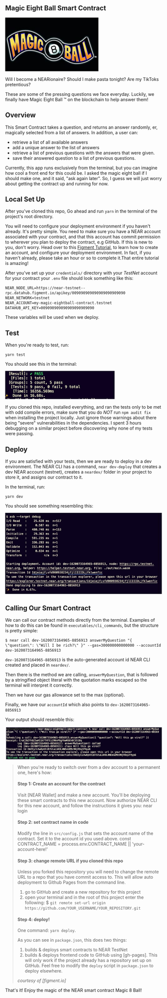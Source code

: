 Magic Eight Ball Smart Contract
-------------------------------

![Magic Eight Ball Logo](assets/Magic-8-Ball-Logo-1-300x172.jpeg)

Will I become a NEARionaire? 
Should I make pasta tonight?
Are my TikToks pretentious?

These are some of the pressing questions we face everyday. Luckily, we finally have Magic Eight Ball &trade; on the blockchain to help answer them!


Overview
--------

This Smart Contract takes a question, and returns an answer randomly, er, magically selected from a list of answers.
In addition, a user can:
* retrieve a list of all available answers
* add a unique answer to the list of answers
* retrieve a list of previous questions with the answers that were given.
* save their answered question to a list of previous questions.

Currently, this app runs exclusively from the terminal, but you can imagine how cool a front end for this could be. I asked the magic eight ball if I should make one, and it said, "ask again later". So, I guess we will just worry about getting the contract up and running for now.


Local Set Up
------------

After you've cloned this repo, Go ahead and run `yarn` in the terminal of the project's root directory.

You will need to configure your deployment environment if you haven't already. It's pretty simple. You need to make sure you have a NEAR account associated with your contract, and that this account has commit permission to wherever you plan to deploy the contract, e.g GitHub. If this is new to you, don't worry. Head over to this [Figment Tutorial](https://learn.figment.io/network-documentation/near/tutorials/intro-pathway-write-and-deploy-your-first-near-smart-contract/1.-connecting-to-a-near-node-using-datahub), to learn how to create an account, and configure your deployment environment. In fact, if you haven't already, please take an hour or so to complete it.That entire tutorial is amazing! 

After you've set up your `credentials/` directory with your _TestNet_ account for your contract your `.env` file should look something like this: 

```.env
NEAR_NODE_URL=https://near-testnet--rpc.datahub.figment.io/apikey/009090909090909090909090
NEAR_NETWORK=testnet
NEAR_ACCOUNT=my-magic-eightball-contract.testnet
DATAHUB_API_KEY=009090909090909090909090
```
These variables will be used when we deploy.


Test
----

When you're ready to test, run:

```
yarn test
```

You should see this in the terminal:

![Unit Tests Passed](assets/magic-8_test_pass.png)

If you cloned this repo, installed everything, and ran the tests only to be met with odd compile errors, make sure that you do _NOT_ run `npm audit fix` when installing the project locally. Just ignore those warnings about there being "severe" vulnerabilities in the dependencies. I spent 3 hours debugging on a similar project before discovering why none of my tests were passing.


Deploy
-----

If you are satisfied with your tests, then we are ready to deploy in a dev environment. The NEAR CLI has a command, `near dev-deploy` that creates a dev NEAR account (testnet), creates a `neardev/` folder in your project to store it, and assigns our contract to it. 

In the terminal, run:

```
yarn dev
```

You should see something resembling this:

![Dev Deploy Success](assets/magic-8_dev-deploy_success.jpg)


Calling Our Smart Contract
------

We can call our contract methods directly from the terminal. Examples of how to do this can be found in `executables/cli_commands`, but the structure is pretty simple:

```
$ near call dev-1620073164965-8856913 answerMyQuestion "{ \"question\": \"Will I be rich?\" }" --gas=300000000000000 --accountId dev-1620073164965-8856913

```
`dev-1620073164965-8856913` is the auto-generated account id NEAR CLI created and placed in `neardev/`. 

Then there is the method we are calling, `answerMyQuestion`, that is followed by a stringified object literal with the quotation marks escaped so the terminal will interpret it correctly. 

Then we have our gas allowance set to the max (optional).

Finally, we have our `accountId` which also points to `dev-1620073164965-8856913`

Your output should resemble this:

![Calling Contract (Dev)](assets/magic-8_dev_contract_call.jpg)


> When you're ready to switch over from a dev account to a permanent one, here's how:
> #### Step 1: Create an account for the contract
> Visit [NEAR Wallet] and make a new account. You'll be deploying these smart contracts to this new account.
> Now authorize NEAR CLI for this new account, and follow the instructions it gives you:
>    near login
> #### Step 2: set contract name in code
> Modify the line in `src/config.js` that sets the account name of the contract. Set it to the account id you used above.
>   const CONTRACT_NAME = process.env.CONTRACT_NAME || 'your-account-here!'
> #### Step 3: change remote URL if you cloned this repo 
> Unless you forked this repository you will need to change the remote URL to a repo that you have commit access to. This will allow auto deployment to Github Pages from the command line.
> 1) go to GitHub and create a new repository for this project
> 2) open your terminal and in the root of this project enter the following:
>    $ `git remote set-url origin https://github.com/YOUR_USERNAME/YOUR_REPOSITORY.git`
> #### Step 4: deploy!
> One command: `yarn deploy`.
>
> As you can see in `package.json`, this does two things:
> 1. builds & deploys smart contracts to NEAR TestNet
> 2. builds & deploys frontend code to GitHub using [gh-pages]. This will only work if the project already has a repository set up on GitHub. Feel free to modify the `deploy` script in `package.json` to deploy elsewhere.
> 
> _courtesy of [figment.io]_


That's it! Enjoy the magic of the NEAR smart contract Magic 8 Ball!


